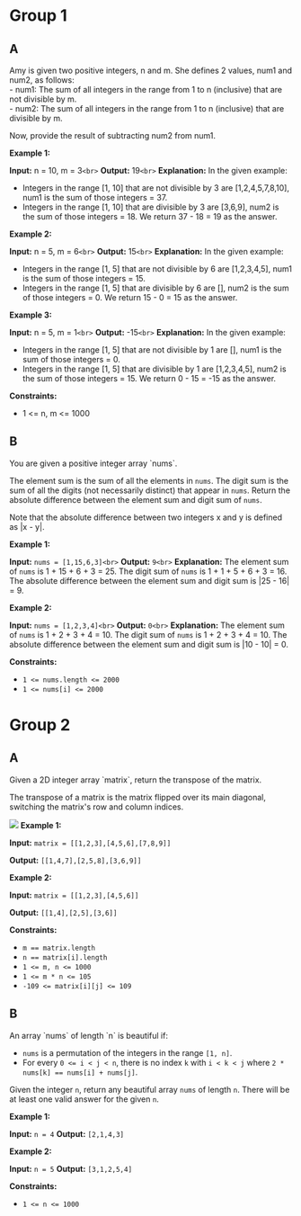 

<h1>Group 1</h1>

<h2>A</h2>
Amy is given two positive integers, n and m. She defines 2 values, num1 and num2, as follows:</br>
- num1: The sum of all integers in the range from 1 to n (inclusive) that are not divisible by m.</br>
- num2: The sum of all integers in the range from 1 to n (inclusive) that are divisible by m.

Now, provide the result of subtracting num2 from num1.

**Example 1:**

**Input:** n = 10, m = 3`<br>`
**Output:** 19`<br>`
**Explanation:**
In the given example:

- Integers in the range [1, 10] that are not divisible by 3 are [1,2,4,5,7,8,10], num1 is the sum of those integers = 37.
- Integers in the range [1, 10] that are divisible by 3 are [3,6,9], num2 is the sum of those integers = 18.
  We return 37 - 18 = 19 as the answer.

**Example 2:**

**Input:** n = 5, m = 6`<br>`
**Output:** 15`<br>`
**Explanation:**
In the given example:

- Integers in the range [1, 5] that are not divisible by 6 are [1,2,3,4,5], num1 is the sum of those integers = 15.
- Integers in the range [1, 5] that are divisible by 6 are [], num2 is the sum of those integers = 0.
  We return 15 - 0 = 15 as the answer.

**Example 3:**

**Input:** n = 5, m = 1`<br>`
**Output:** -15`<br>`
**Explanation:**
In the given example:

- Integers in the range [1, 5] that are not divisible by 1 are [], num1 is the sum of those integers = 0.
- Integers in the range [1, 5] that are divisible by 1 are [1,2,3,4,5], num2 is the sum of those integers = 15.
  We return 0 - 15 = -15 as the answer.

**Constraints:**

- 1 <= n, m <= 1000

<h2>B</h2>
You are given a positive integer array `nums`.

The element sum is the sum of all the elements in `nums`.
The digit sum is the sum of all the digits (not necessarily distinct) that appear in `nums`.
Return the absolute difference between the element sum and digit sum of `nums`.

Note that the absolute difference between two integers x and y is defined as |x - y|.

**Example 1:**

**Input:** `nums = [1,15,6,3]<br>`
**Output:** `9<br>`
**Explanation:**
The element sum of `nums` is 1 + 15 + 6 + 3 = 25.
The digit sum of `nums` is 1 + 1 + 5 + 6 + 3 = 16.
The absolute difference between the element sum and digit sum is |25 - 16| = 9.

**Example 2:**

**Input:** `nums = [1,2,3,4]<br>`
**Output:** `0<br>`
**Explanation:**
The element sum of `nums` is 1 + 2 + 3 + 4 = 10.
The digit sum of `nums` is 1 + 2 + 3 + 4 = 10.
The absolute difference between the element sum and digit sum is |10 - 10| = 0.

**Constraints:**

- `1 <= nums.length <= 2000`
- `1 <= nums[i] <= 2000`

<h1>Group 2</h1>
<h2>A</h2>
Given a 2D integer array `matrix`, return the transpose of the matrix.

The transpose of a matrix is the matrix flipped over its main diagonal, switching the matrix's row and column indices.

![](https://cdn.discordapp.com/attachments/777732038324256779/1164281049552015420/image.png?ex=6542a439&is=65302f39&hm=ede6732aa5730ec719b7e7ecb828a70977224ba57b3225ae0de9f0227853d17a&)
**Example 1:**

**Input:** `matrix = [[1,2,3],[4,5,6],[7,8,9]]`

**Output:** `[[1,4,7],[2,5,8],[3,6,9]]`

**Example 2:**

**Input:** `matrix = [[1,2,3],[4,5,6]]`

**Output:** `[[1,4],[2,5],[3,6]]`

**Constraints:**

- `m == matrix.length`
- `n == matrix[i].length`
- `1 <= m, n <= 1000`
- `1 <= m * n <= 105`
- `-109 <= matrix[i][j] <= 109`

<h2>B</h2>
An array `nums` of length `n` is beautiful if:

- `nums` is a permutation of the integers in the range `[1, n]`.
- For every `0 <= i < j < n`, there is no index `k` with `i < k < j` where `2 * nums[k] == nums[i] + nums[j]`.

Given the integer `n`, return any beautiful array `nums` of length `n`. There will be at least one valid answer for the given `n`.

**Example 1:**

**Input:** `n = 4`
**Output:** `[2,1,4,3]`

**Example 2:**

**Input:** `n = 5`
**Output:** `[3,1,2,5,4]`

**Constraints:**

- `1 <= n <= 1000`
